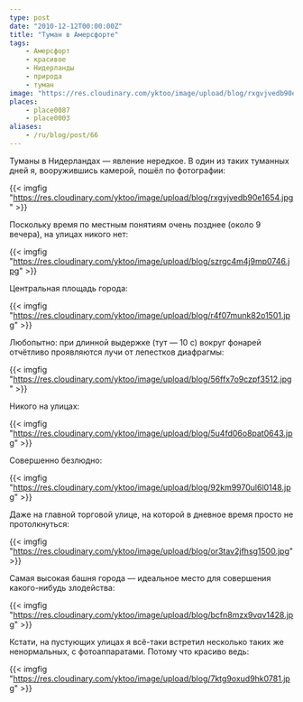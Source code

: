 ```yaml
---
type: post
date: "2010-12-12T00:00:00Z"
title: "Туман в Амерсфорте"
tags:
    - Амерсфорт
    - красивое
    - Нидерланды
    - природа
    - туман
image: "https://res.cloudinary.com/yktoo/image/upload/blog/rxgvjvedb90e1654.jpg"
places:
    - place0087
    - place0003
aliases:
    - /ru/blog/post/66
---
```


Туманы в Нидерландах — явление нередкое. В один из таких туманных дней я, вооружившись камерой, пошёл по фотографии:

{{< imgfig "https://res.cloudinary.com/yktoo/image/upload/blog/rxgvjvedb90e1654.jpg" >}}

<!--more-->

Поскольку время по местным понятиям очень позднее (около 9 вечера), на улицах никого нет:

{{< imgfig "https://res.cloudinary.com/yktoo/image/upload/blog/szrgc4m4j9mp0746.jpg" >}}

Центральная площадь города:

{{< imgfig "https://res.cloudinary.com/yktoo/image/upload/blog/r4f07munk82o1501.jpg" >}}

Любопытно: при длинной выдержке (тут — 10 с) вокруг фонарей отчётливо проявляются лучи от лепестков диафрагмы:

{{< imgfig "https://res.cloudinary.com/yktoo/image/upload/blog/56ffx7o9czpf3512.jpg" >}}

Никого на улицах:

{{< imgfig "https://res.cloudinary.com/yktoo/image/upload/blog/5u4fd06o8pat0643.jpg" >}}

Совершенно безлюдно:

{{< imgfig "https://res.cloudinary.com/yktoo/image/upload/blog/92km9970ul6l0148.jpg" >}}

Даже на главной торговой улице, на которой в дневное время просто не протолкнуться:

{{< imgfig "https://res.cloudinary.com/yktoo/image/upload/blog/or3tav2jfhsg1500.jpg" >}}

Самая высокая башня города — идеальное место для совершения какого-нибудь злодейства:

{{< imgfig "https://res.cloudinary.com/yktoo/image/upload/blog/bcfn8mzx9vqv1428.jpg" >}}

Кстати, на пустующих улицах я всё-таки встретил несколько таких же ненормальных, с фотоаппаратами. Потому что красиво ведь:

{{< imgfig "https://res.cloudinary.com/yktoo/image/upload/blog/7ktg9oxud9hk0781.jpg" >}}
